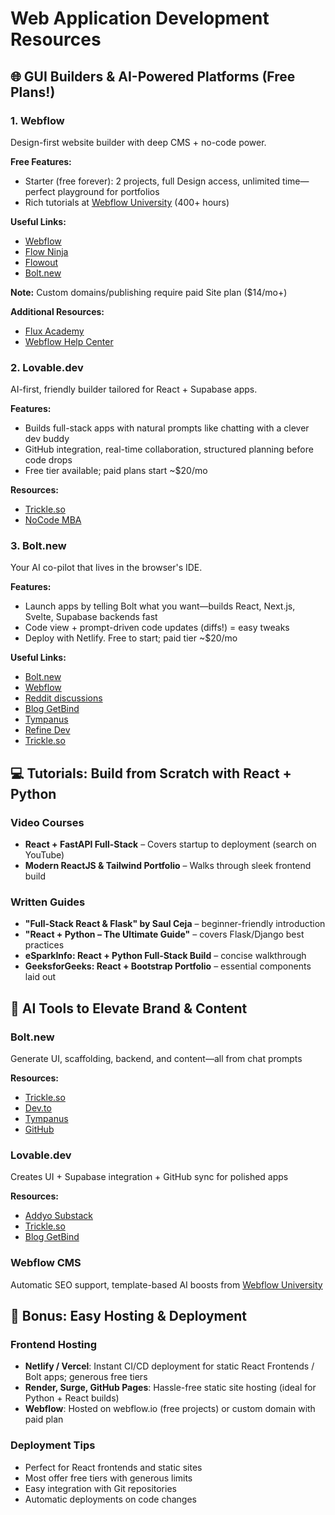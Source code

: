 # Web Application Development Resources

## 🌐 GUI Builders & AI-Powered Platforms (Free Plans!)

### 1. Webflow
Design-first website builder with deep CMS + no-code power.

**Free Features:**
- Starter (free forever): 2 projects, full Design access, unlimited time—perfect playground for portfolios
- Rich tutorials at [Webflow University](https://university.webflow.com) (400+ hours)

**Useful Links:**
- [Webflow](https://webflow.com)
- [Flow Ninja](https://flow.ninja)
- [Flowout](https://flowout.com)
- [Bolt.new](https://bolt.new)

**Note:** Custom domains/publishing require paid Site plan ($14/mo+)

**Additional Resources:**
- [Flux Academy](https://flux-academy.com)
- [Webflow Help Center](https://help.webflow.com)

### 2. Lovable.dev
AI-first, friendly builder tailored for React + Supabase apps.

**Features:**
- Builds full-stack apps with natural prompts like chatting with a clever dev buddy
- GitHub integration, real-time collaboration, structured planning before code drops
- Free tier available; paid plans start ~$20/mo

**Resources:**
- [Trickle.so](https://trickle.so)
- [NoCode MBA](https://nocode.mba)

### 3. Bolt.new
Your AI co-pilot that lives in the browser's IDE.

**Features:**
- Launch apps by telling Bolt what you want—builds React, Next.js, Svelte, Supabase backends fast
- Code view + prompt-driven code updates (diffs!) = easy tweaks
- Deploy with Netlify. Free to start; paid tier ~$20/mo

**Useful Links:**
- [Bolt.new](https://bolt.new)
- [Webflow](https://webflow.com)
- [Reddit discussions](https://reddit.com)
- [Blog GetBind](https://blog.getbind.co)
- [Tympanus](https://tympanus.net)
- [Refine Dev](https://refine.dev)
- [Trickle.so](https://trickle.so)

## 💻 Tutorials: Build from Scratch with React + Python

### Video Courses
- **React + FastAPI Full-Stack** – Covers startup to deployment (search on YouTube)
- **Modern ReactJS & Tailwind Portfolio** – Walks through sleek frontend build

### Written Guides
- **"Full-Stack React & Flask" by Saul Ceja** – beginner-friendly introduction
- **"React + Python – The Ultimate Guide"** – covers Flask/Django best practices
- **eSparkInfo: React + Python Full‑Stack Build** – concise walkthrough
- **GeeksforGeeks: React + Bootstrap Portfolio** – essential components laid out

## 🤖 AI Tools to Elevate Brand & Content

### Bolt.new
Generate UI, scaffolding, backend, and content—all from chat prompts

**Resources:**
- [Trickle.so](https://trickle.so)
- [Dev.to](https://dev.to)
- [Tympanus](https://tympanus.net)
- [GitHub](https://github.com)

### Lovable.dev
Creates UI + Supabase integration + GitHub sync for polished apps

**Resources:**
- [Addyo Substack](https://addyo.substack.com)
- [Trickle.so](https://trickle.so)
- [Blog GetBind](https://blog.getbind.co)

### Webflow CMS
Automatic SEO support, template-based AI boosts from [Webflow University](https://university.webflow.com)

## 🚀 Bonus: Easy Hosting & Deployment

### Frontend Hosting
- **Netlify / Vercel**: Instant CI/CD deployment for static React Frontends / Bolt apps; generous free tiers
- **Render, Surge, GitHub Pages**: Hassle-free static site hosting (ideal for Python + React builds)
- **Webflow**: Hosted on webflow.io (free projects) or custom domain with paid plan

### Deployment Tips
- Perfect for React frontends and static sites
- Most offer free tiers with generous limits
- Easy integration with Git repositories
- Automatic deployments on code changes